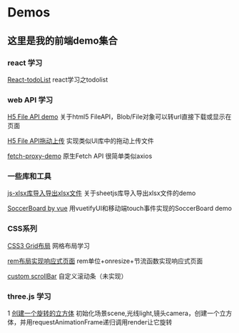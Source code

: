 # Demos
## 这里是我的前端demo集合
### react 学习
[React-todoList](https://liuyuan0071.github.io/Awesome-Frontend-Demos/notePadDemo_byReact/1110_notepad.html) react学习之todolist

### web API 学习

[H5 File API demo](https://liuyuan0071.github.io/Awesome-Frontend-Demos/fileAPI/fileAPI.html) 关于html5 FileAPI，Blob/File对象可以转url直接下载或显示在页面

[H5 File API拖动上传](https://liuyuan0071.github.io/Awesome-Frontend-Demos/fileAPI/file.html) 实现类似UI库中的拖动上传文件

[fetch-proxy-demo](https://liuyuan0071.github.io/Awesome-Frontend-Demos/fetch_proxy_demo/1115_fetch.html) 原生Fetch API 很简单类似axios
              
### 一些库和工具

[js-xlsx库导入导出xlsx文件](https://liuyuan0071.github.io/Awesome-Frontend-Demos/xlsx.html) 关于sheetjs库导入导出xlsx文件的demo

[SoccerBoard by vue](https://liuyuan0071.github.io/Awesome-Frontend-Demos/Soccerboard/index.html) 用vuetifyUI和移动端touch事件实现的SoccerBoard demo     

### CSS系列

[CSS3 Grid布局](https://liuyuan0071.github.io/Awesome-Frontend-Demos/grid-layout.html) 网格布局学习

[rem布局实现响应式页面](https://liuyuan0071.github.io/Awesome-Frontend-Demos/rem-layout.html) rem单位+onresize+节流函数实现响应式页面

[custom scrollBar](https://liuyuan0071.github.io/Awesome-Frontend-Demos/CustomScrollbar/CustomScrollbar.html) 自定义滚动条（未实现）

### three.js 学习

1 [创建一个旋转的立方体](https://liuyuan0071.github.io/Awesome-Frontend-Demos/threejs0719.html) 初始化场景scene,光线light,镜头camera，创建一个立方体，并用requestAnimationFrame递归调用render让它旋转
